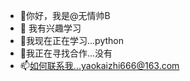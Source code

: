 - 👋你好，我是@无情帅B
- 👀 我有兴趣学习
- 🌱我现在正在学习...python
- 💞️我正在寻找合作...没有
- 📫如何联系我...yaokaizhi666@163.com

<!---
fbuliaotian/fbuliaotian is a ✨ special ✨ repository because its `README.md` (this file) appears on your GitHub profile.
You can click the Preview link to take a look at your changes.
--->
